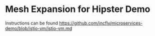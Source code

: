 # Mesh Expansion for Hipster Demo

Instructions can be found
https://github.com/incfly/microservices-demo/blob/istio-vm/istio-vm.md